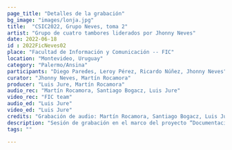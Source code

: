 ```yaml
---
page_title: "Detalles de la grabación"
bg_image: "images/lonja.jpg"
title:  "CSIC2022, Grupo Neves, toma 2"  
artist: "Grupo de cuatro tambores liderados por Jhonny Neves"  
date: 2022-06-18
id : 2022FicNeves02
place: "Facultad de Información y Comunicación -- FIC"  
location: "Montevideo, Uruguay"  
category: "Palermo/Ansina"  
participants: "Diego Paredes, Leroy Pérez, Ricardo Núñez, Jhonny Neves"  
curator: "Jhonny Neves, Martín Rocamora"  
producer: "Luis Jure, Martín Rocamora"  
audio_rec: "Martín Rocamora, Santiago Bogacz, Luis Jure"  
video_rec: "FIC team"  
audio_ed: "Luis Jure"  
video_ed: "Luis Jure"  
credits: "Grabación de audio: Martín Rocamora, Santiago Bogacz, Luis Jure  \n Cámaras: Equipo FIC  \n Edición de audio y video: Luis Jure"  
description: "Sesión de grabación en el marco del proyecto “Documentacion y análisis del candombe uruguayo” dirigido por Luis Jure y Martín Rocamora, con financiación de la CSIC, agencia de investigación de la Universidad de la República. La sesión se realizó en colaboración con la FIC."  
tags: ""  

---
```

